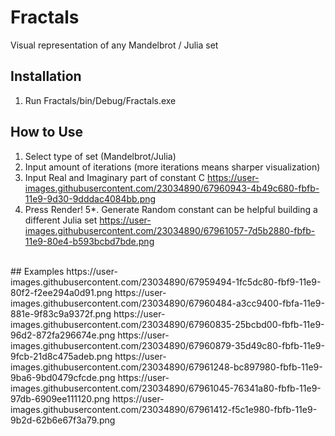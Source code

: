 # Fractals
 Visual representation of any Mandelbrot / Julia set
 
 ## Installation
 1. Run Fractals/bin/Debug/Fractals.exe <br>

## How to Use
1. Select type of set (Mandelbrot/Julia)
2. Input amount of iterations (more iterations means sharper visualization)
3. Input Real and Imaginary part of constant C
https://user-images.githubusercontent.com/23034890/67960943-4b49c680-fbfb-11e9-9d30-9dddac4084bb.png
4. Press Render!
5*. Generate Random constant can be helpful building a different Julia set
https://user-images.githubusercontent.com/23034890/67961057-7d5b2880-fbfb-11e9-80e4-b593bcbd7bde.png
<br>
## Examples
https://user-images.githubusercontent.com/23034890/67959494-1fc5dc80-fbf9-11e9-80f2-f2ee294a0d91.png
https://user-images.githubusercontent.com/23034890/67960484-a3cc9400-fbfa-11e9-881e-9f83c9a9372f.png
https://user-images.githubusercontent.com/23034890/67960835-25bcbd00-fbfb-11e9-96d2-872fa296674e.png
https://user-images.githubusercontent.com/23034890/67960879-35d49c80-fbfb-11e9-9fcb-21d8c475adeb.png
https://user-images.githubusercontent.com/23034890/67961248-bc897980-fbfb-11e9-9ba6-9bd0479cfcde.png
https://user-images.githubusercontent.com/23034890/67961045-76341a80-fbfb-11e9-97db-6909ee111120.png
https://user-images.githubusercontent.com/23034890/67961412-f5c1e980-fbfb-11e9-9b2d-62b6e67f3a79.png
